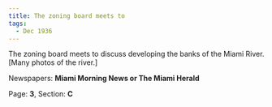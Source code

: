 ```yaml
---  
title: The zoning board meets to  
tags:  
  - Dec 1936  
---  
```

  
The zoning board meets to discuss developing the banks of the Miami River. [Many photos of the river.]  
  
Newspapers: **Miami Morning News or The Miami Herald**  
  
Page: **3**, Section: **C** 
